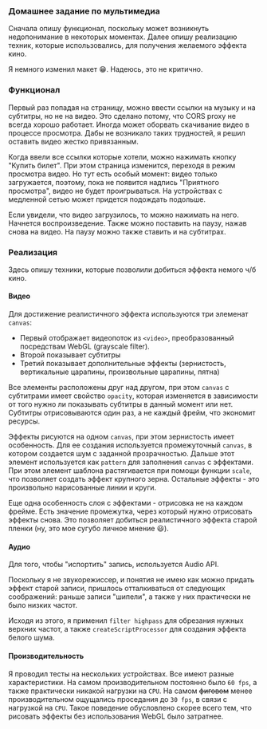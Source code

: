 ### Домашнее задание по мультимедиа

Сначала опишу функционал, поскольку может возникнуть недопонимание в некоторых моментах. Далее опишу реализацию
техник, которые использовались, для получения желаемого эффекта кино.

Я немного изменил макет :grin:. Надеюсь, это не критично.

### Функционал

Первый раз попадая на страницу, можно ввести ссылки на музыку и на субтитры, но не на видео.
Это сделано потому, что CORS proxy не всегда хорошо работает. Иногда может оборвать скачивание видео
в процессе просмотра. Дабы не возникало таких трудностей, я решил оставить видео жестко привязанным.

Когда ввели все ссылки которые хотели, можно нажимать кнопку "Купить билет". При этом страница изменится,
переходя в режим просмотра видео. Но тут есть особый момент: видео только загружается, поэтому, пока не появится надпись
"Приятного просмотра", видео не будет проигрываться. На устройствах с медленной сетью может придется подождать подольше.

Если увидели, что видео загрузилось, то можно нажимать на него. Начнется воспроизведение.
Также можно поставить на паузу, нажав снова на видео. На паузу можно также ставить и на субтитрах.

### Реализация

Здесь опишу техники, которые позволили добиться эффекта немого ч/б кино.

#### Видео

Для достижение реалистичного эффекта используются три элеменат `canvas`:

- Первый отображает видеопоток из `<video>`, преобразованный посредствам WebGL (grayscale filter).
- Второй показывает субтитры
- Третий показывает дополнительные эффекты (зернистость, вертикальные царапины, произвольные царапины, пятна)

Все элементы расположены друг над другом, при этом `canvas` с субтитрами имеет свойство `opacity`, которая изменяется в зависимости
от того нужно ли показывать субтитры в данный момент или нет.
Субтитры отрисовываются один раз, а не каждый фрейм, что экономит ресурсы.

Эффекты рисуются на одном `canvas`, при этом зернистость имеет особенность. Для ее создания используется
промежуточный `canvas`, в котором создается шум с заданной прозрачностью. Дальше этот элемент
используется как `pattern` для заполнения `canvas` с эффектами. При этом элемент шаблона растягивается при
помощи функции `scale`, что позволяет создать эффект крупного зерна. Остальные эффекты - это произвольно нарисованные линии и круги.

Еще одна особенность слоя с эффектами - отрисовка не на каждом фрейме. Есть значение промежутка, через который
нужно отрисовать эффекты снова. Это позволяет добиться реалистичного эффекта старой пленки (ну, это мое сугубо личное мнение :smiley:).

#### Аудио

Для того, чтобы "испортить" запись, используется Audio API.

Поскольку я не звукорежиссер, и понятия не имею как можно придать эффект старой записи, пришлось
отталкиваться от следующих соображений: раньше записи "шипели", а также у них практически не было
низких частот.

Исходя из этого, я применил `filter highpass` для обрезания нужных верхних частот, а также
`createScriptProcessor` для создания эффекта белого шума.

#### Производительность

Я проводил тесты на нескольких устройствах. Все имеют разные характеристики.
На самом производительном постоянно было `60 fps`, а также практически никакой нагрузки на `CPU`. На самом ~~фиговом~~
менее производительном ощущались проседания до `30 fps`, в связи с нагрузкой на `CPU`. Такое поведение обусловлено
скорее всего тем, что рисовать эффекты без использования WebGL было затратнее.
